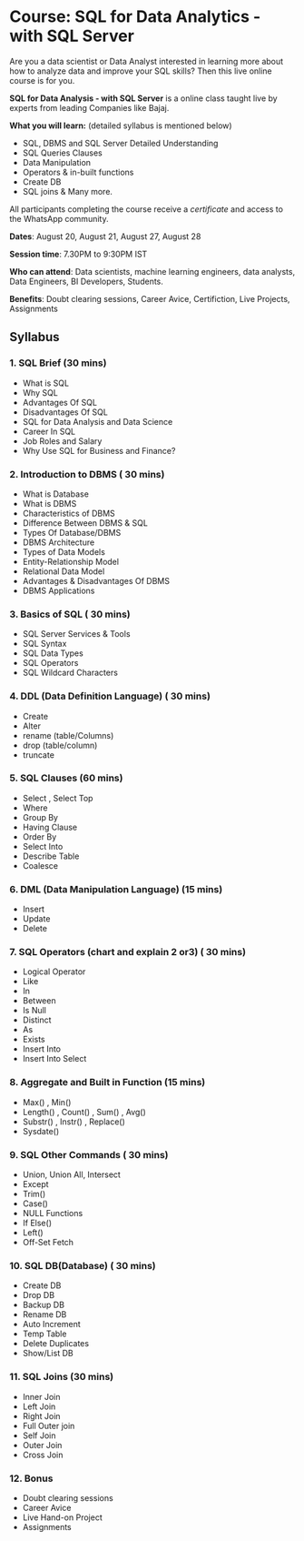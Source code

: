 # Course: SQL for Data Analytics - with SQL Server

Are you a data scientist or Data Analyst interested in learning more about how to analyze data and improve your SQL skills? Then this live online course is for you.

**SQL for Data Analysis - with SQL Server** is a online class taught live by experts from leading Companies like Bajaj. 

**What you will learn:** (detailed syllabus is mentioned below)
- SQL, DBMS and SQL Server Detailed Understanding
- SQL Queries Clauses
- Data Manipulation 
- Operators & in-built functions
- Create DB
- SQL joins & Many more.

All participants completing the course receive a *certificate* and access to the WhatsApp community.

**Dates**: August 20, August 21, August 27, August 28

**Session time**:  7.30PM to 9:30PM IST

**Who can attend**: Data scientists, machine learning engineers, data analysts, Data Engineers, BI Developers, Students.

**Benefits**: Doubt clearing sessions, Career Avice, Certifiction, Live Projects, Assignments

## Syllabus
### 1.	SQL Brief  (30 mins)
- What is SQL
- Why SQL
- Advantages Of SQL
- Disadvantages Of SQL
- SQL for Data Analysis and Data Science
- Career In SQL
- Job Roles and Salary
- Why Use SQL for Business and Finance?


### 2.	Introduction to DBMS ( 30  mins)
- What is Database
- What is DBMS
- Characteristics of DBMS
- Difference Between DBMS & SQL
- Types Of Database/DBMS
- DBMS Architecture
- Types of Data Models
- Entity-Relationship Model
- Relational Data Model
- Advantages & Disadvantages Of DBMS
- DBMS Applications

### 3. Basics of SQL ( 30 mins)
- SQL Server Services & Tools
- SQL Syntax
- SQL Data Types 
- SQL Operators
- SQL Wildcard Characters

### 4. DDL (Data Definition Language) ( 30 mins)
- Create  
- Alter  
- rename  (table/Columns)
- drop  (table/column)
- truncate  

### 5. SQL Clauses 	(60 mins)
- Select , Select Top
- Where
- Group By
- Having Clause
- Order By
- Select Into
- Describe Table
- Coalesce

### 6. DML (Data Manipulation Language) (15 mins)
- Insert 
- Update 
- Delete  

### 7. SQL Operators  (chart and explain 2 or3) ( 30 mins)
- Logical Operator
- Like 
- In
- Between
- Is Null
- Distinct
- As
- Exists
- Insert Into
- Insert Into Select

### 8. Aggregate and Built in Function  (15 mins)
- Max() , Min() 
- Length() , Count() , Sum() , Avg()  
- Substr() , Instr() , Replace()
- Sysdate()  

### 9. SQL Other Commands ( 30 mins)
- Union, Union All, Intersect
- Except
- Trim()
- Case()
- NULL Functions
- If Else()
- Left()
- Off-Set Fetch

### 10. SQL DB(Database) ( 30 mins)
- Create DB
- Drop DB
- Backup DB
- Rename DB
- Auto Increment
- Temp Table
- Delete Duplicates 
- Show/List DB

### 11. SQL Joins (30 mins)
- Inner Join
- Left Join
- Right Join
- Full Outer join
- Self Join
- Outer Join
- Cross Join

### 12. Bonus
- Doubt clearing sessions
- Career Avice
- Live Hand-on Project
- Assignments
